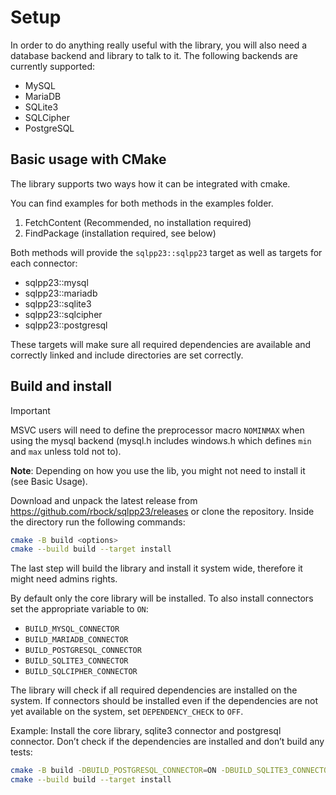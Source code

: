 # Setup

In order to do anything really useful with the library, you will also need a
database backend and library to talk to it. The following backends are currently
supported:

- MySQL
- MariaDB
- SQLite3
- SQLCipher
- PostgreSQL

## Basic usage with CMake

The library supports two ways how it can be integrated with cmake.

You can find examples for both methods in the examples folder.

1. FetchContent (Recommended, no installation required)
1. FindPackage (installation required, see below)

Both methods will provide the `sqlpp23::sqlpp23` target as well as targets for
each connector:

- sqlpp23::mysql
- sqlpp23::mariadb
- sqlpp23::sqlite3
- sqlpp23::sqlcipher
- sqlpp23::postgresql

These targets will make sure all required dependencies are available and
correctly linked and include directories are set correctly.

## Build and install

> [!IMPORTANT]
> MSVC users will need to define the preprocessor macro `NOMINMAX`
> when using the mysql backend (mysql.h includes windows.h which defines `min`
> and `max` unless told not to).

**Note**: Depending on how you use the lib, you might not need to install it
(see Basic Usage).

Download and unpack the latest release from
https://github.com/rbock/sqlpp23/releases or clone the repository. Inside the
directory run the following commands:

```bash
cmake -B build <options>
cmake --build build --target install
```

The last step will build the library and install it system wide, therefore it
might need admins rights.

By default only the core library will be installed. To also install connectors
set the appropriate variable to `ON`:

- `BUILD_MYSQL_CONNECTOR`
- `BUILD_MARIADB_CONNECTOR`
- `BUILD_POSTGRESQL_CONNECTOR`
- `BUILD_SQLITE3_CONNECTOR`
- `BUILD_SQLCIPHER_CONNECTOR`

The library will check if all required dependencies are installed on the system.
If connectors should be installed even if the dependencies are not yet available
on the system, set `DEPENDENCY_CHECK` to `OFF`.

Example: Install the core library, sqlite3 connector and postgresql connector.
Don’t check if the dependencies are installed and don’t build any tests:

```bash
cmake -B build -DBUILD_POSTGRESQL_CONNECTOR=ON -DBUILD_SQLITE3_CONNECTOR=ON -DDEPENDENCY_CHECK=OFF -DBUILD_TESTING=OFF
cmake --build build --target install
```
